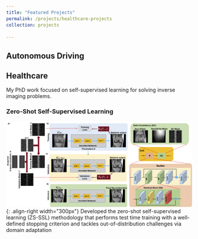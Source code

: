 ```yaml
---
title: "Featured Projects"
permalink: /projects/healthcare-projects
collection: projects

---
```


## Autonomous Driving


## Healthcare
My PhD work focused on self-supervised learning  for solving inverse imaging problems. 

### Zero-Shot Self-Supervised Learning
![Illustration of ZS-SSL](/images/zs_ssl_overview.png){: .align-right width="300px"}
Developed the zero-shot self-supervised learning (ZS-SSL) methodology that performs test time training with a well-defined stopping criterion and tackles out-of-distribution challenges via domain adaptation


